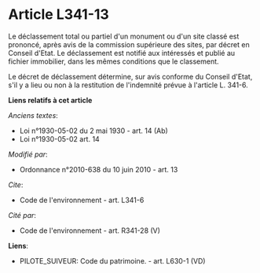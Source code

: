 # Article L341-13

Le déclassement total ou partiel d'un monument ou d'un site classé est prononcé, après avis de la commission supérieure des
sites, par décret en Conseil d'Etat. Le déclassement est notifié aux intéressés et publié au fichier immobilier, dans les
mêmes conditions que le classement. 

Le décret de déclassement détermine, sur avis conforme du Conseil d'Etat, s'il y a lieu ou non à la restitution de
l'indemnité prévue à l'article L. 341-6.

**Liens relatifs à cet article**

_Anciens textes_:

  - Loi n°1930-05-02 du 2 mai 1930 - art. 14 (Ab)
  - Loi n°1930-05-02 art. 14

_Modifié par_:

  - Ordonnance n°2010-638 du 10 juin 2010 - art. 13

_Cite_:

  - Code de l'environnement - art. L341-6

_Cité par_:

  - Code de l'environnement - art. R341-28 (V)

**Liens**:

  - PILOTE_SUIVEUR: Code du patrimoine. - art. L630-1 (VD)
